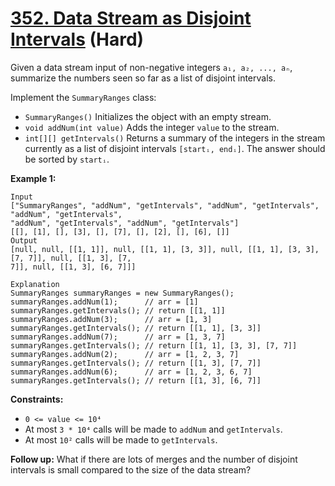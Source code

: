 # [352. Data Stream as Disjoint Intervals][link] (Hard)

[link]: https://leetcode.com/problems/data-stream-as-disjoint-intervals/

Given a data stream input of non-negative integers `a₁, a₂, ..., aₙ`, summarize the numbers seen so
far as a list of disjoint intervals.

Implement the `SummaryRanges` class:

- `SummaryRanges()` Initializes the object with an empty stream.
- `void addNum(int value)` Adds the integer `value` to the stream.
- `int[][] getIntervals()` Returns a summary of the integers in the stream currently as a list of
disjoint intervals `[startᵢ, endᵢ]`. The answer should be sorted by `startᵢ`.

**Example 1:**

```
Input
["SummaryRanges", "addNum", "getIntervals", "addNum", "getIntervals", "addNum", "getIntervals",
"addNum", "getIntervals", "addNum", "getIntervals"]
[[], [1], [], [3], [], [7], [], [2], [], [6], []]
Output
[null, null, [[1, 1]], null, [[1, 1], [3, 3]], null, [[1, 1], [3, 3], [7, 7]], null, [[1, 3], [7,
7]], null, [[1, 3], [6, 7]]]

Explanation
SummaryRanges summaryRanges = new SummaryRanges();
summaryRanges.addNum(1);      // arr = [1]
summaryRanges.getIntervals(); // return [[1, 1]]
summaryRanges.addNum(3);      // arr = [1, 3]
summaryRanges.getIntervals(); // return [[1, 1], [3, 3]]
summaryRanges.addNum(7);      // arr = [1, 3, 7]
summaryRanges.getIntervals(); // return [[1, 1], [3, 3], [7, 7]]
summaryRanges.addNum(2);      // arr = [1, 2, 3, 7]
summaryRanges.getIntervals(); // return [[1, 3], [7, 7]]
summaryRanges.addNum(6);      // arr = [1, 2, 3, 6, 7]
summaryRanges.getIntervals(); // return [[1, 3], [6, 7]]
```

**Constraints:**

- `0 <= value <= 10⁴`
- At most `3 * 10⁴` calls will be made to `addNum` and `getIntervals`.
- At most `10²` calls will be made to `getIntervals`.

**Follow up:** What if there are lots of merges and the number of disjoint intervals is small
compared to the size of the data stream?

